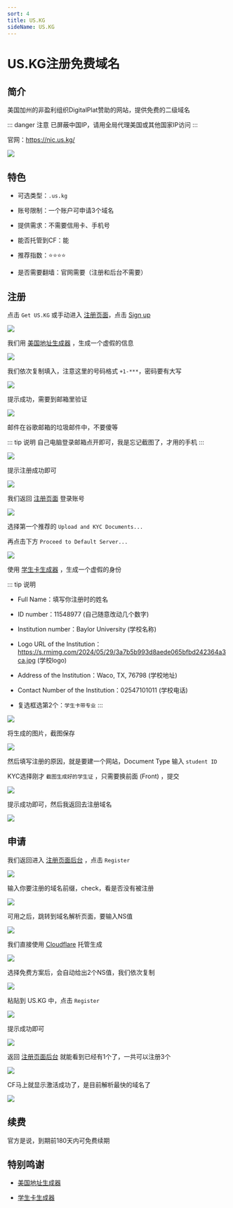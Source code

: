 ```yaml
---
sort: 4
title: US.KG
sideName: US.KG
---
```


# US.KG注册免费域名



## 简介

美国加州的非盈利组织DigitalPlat赞助的网站，提供免费的二级域名

::: danger 注意
已屏蔽中国IP，请用全局代理美国或其他国家IP访问
:::

官网：https://nic.us.kg/


![](/websiteRelated/base/domain/uskg/uskg-01.png)


## 特色

* 可选类型：`.us.kg`

* 账号限制：一个账户可申请3个域名

* 提供需求：不需要信用卡、手机号

* 能否托管到CF：能

* 推荐指数：⭐⭐⭐⭐

* 是否需要翻墙：官网需要（注册和后台不需要）



## 注册

点击 `Get US.KG` 或手动进入 [注册页面](https://register.us.kg/)，点击 [Sign up](https://register.us.kg/auth/register)

![](/websiteRelated/base/domain/uskg/uskg-02.png)

我们用 [美国地址生成器](https://ratenn.com/american.html) ，生成一个虚假的信息

![](/websiteRelated/base/domain/uskg/uskg-03.png)

我们依次复制填入，注意这里的号码格式 `+1-***`，密码要有大写

![](/websiteRelated/base/domain/uskg/uskg-04.png)

提示成功，需要到邮箱里验证

![](/websiteRelated/base/domain/uskg/uskg-05.png)

邮件在谷歌邮箱的垃圾邮件中，不要傻等

::: tip 说明
自己电脑登录邮箱点开即可，我是忘记截图了，才用的手机
:::

![](/websiteRelated/base/domain/uskg/uskg-06.png)

提示注册成功即可

![](/websiteRelated/base/domain/uskg/uskg-07.png)

我们返回 [注册页面](https://register.us.kg/) 登录账号

![](/websiteRelated/base/domain/uskg/uskg-08.png)

选择第一个推荐的 `Upload and KYC Documents...`

再点击下方 `Proceed to Default Server...`

![](/websiteRelated/base/domain/uskg/uskg-09.png)


使用 [学生卡生成器](https://edu.chatgpt.org.uk/) ，生成一个虚假的身份

::: tip 说明
* Full Name：填写你注册时的姓名

* ID number：11548977 (自己随意改动几个数字)

* Institution number：Baylor University (学校名称)

* Logo URL of the Institution：https://s.rmimg.com/2024/05/29/3a7b5b993d8aede065bfbd242364a3ca.jpg (学校logo)

* Address of the Institution：Waco, TX, 76798 (学校地址)

* Contact Number of the Institution：02547101011 (学校电话)

* 复选框选第2个：`学生卡带专业`
:::

![](/websiteRelated/base/domain/uskg/uskg-10.png)


将生成的图片，截图保存

![](/websiteRelated/base/domain/uskg/uskg-11.png)


然后填写注册的原因，就是要建一个网站，Document Type 输入 `student ID`

KYC选择刚才 `截图生成好的学生证` ，只需要换前面 (Front) ，提交

![](/websiteRelated/base/domain/uskg/uskg-12.png)

提示成功即可，然后我返回去注册域名

![](/websiteRelated/base/domain/uskg/uskg-13.png)



## 申请

我们返回进入 [注册页面后台](https://register.us.kg/panel/main) ，点击 `Register`

![](/websiteRelated/base/domain/uskg/uskg-14.png)

输入你要注册的域名前缀，check，看是否没有被注册

![](/websiteRelated/base/domain/uskg/uskg-15.png)

可用之后，跳转到域名解析页面，要输入NS值

![](/websiteRelated/base/domain/uskg/uskg-16.png)

我们直接使用 [Cloudflare](../cloudflare.md) 托管生成

![](/websiteRelated/base/domain/uskg/uskg-17.png)

选择免费方案后，会自动给出2个NS值，我们依次复制

![](/websiteRelated/base/domain/uskg/uskg-18.png)

粘贴到 US.KG 中，点击 `Register`

![](/websiteRelated/base/domain/uskg/uskg-19.png)

提示成功即可

![](/websiteRelated/base/domain/uskg/uskg-20.png)

返回 [注册页面后台](https://register.us.kg/panel/main) 就能看到已经有1个了，一共可以注册3个

![](/websiteRelated/base/domain/uskg/uskg-21.png)

CF马上就显示激活成功了，是目前解析最快的域名了

![](/websiteRelated/base/domain/uskg/uskg-22.png)



## 续费

官方是说，到期前180天内可免费续期



## 特别鸣谢

* [美国地址生成器](https://ratenn.com/american.html)

* [学生卡生成器](https://edu.chatgpt.org.uk/)